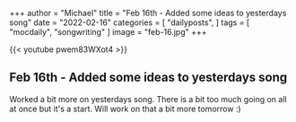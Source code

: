 +++
author = "Michael"
title = "Feb 16th - Added some ideas to yesterdays song"
date = "2022-02-16"
categories = [
  "dailyposts",
]
tags = [
  "mocdaily",
  "songwriting"
]
image = "feb-16.jpg"
+++

{{< youtube pwem83WXot4 >}}

## Feb 16th - Added some ideas to yesterdays song
Worked a bit more on yesterdays song. There is a bit too much going on all at once but it's a start. Will work on that a bit more tomorrow :)